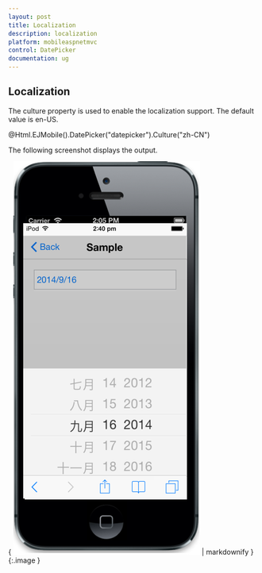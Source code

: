 ```yaml
---
layout: post
title: Localization
description: localization                         
platform: mobileaspnetmvc
control: DatePicker
documentation: ug
---
```


## Localization                         

The culture property is used to enable the localization support. The default value is en-US.



@Html.EJMobile().DatePicker("datepicker").Culture("zh-CN")



The following screenshot displays the output.

{ ![](Localization_images/Localization_img1.png) | markdownify }
{:.image }



